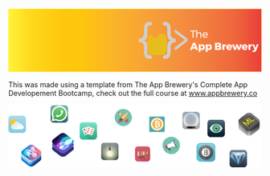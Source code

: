 
![App Brewery Banner](Documentation/AppBreweryBanner.png)

This was made using a template from The App Brewery's Complete App Developement Bootcamp, check out the full course at www.appbrewery.co

![End Banner](Documentation/readme-end-banner.png)
